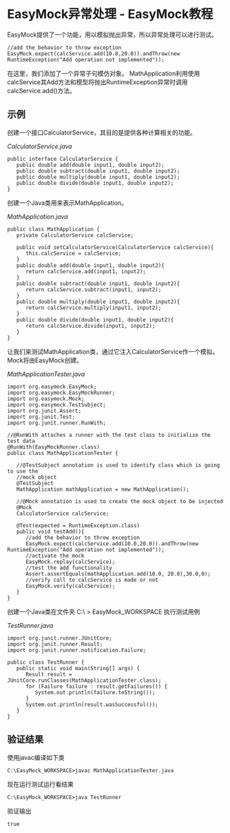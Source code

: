 # EasyMock异常处理 - EasyMock教程

EasyMock提供了一个功能，用以模拟抛出异常，所以异常处理可以进行测试。

```
//add the behavior to throw exception
EasyMock.expect(calcService.add(10.0,20.0)).andThrow(new RuntimeException("Add operation not implemented"));    
```

在这里，我们添加了一个异常子句模仿对象。 MathApplication利用使用calcService其Add方法和模型将抛出RuntimeException异常时调用calcService.add()方法。

## 示例

创建一个接口CalculatorService，其目的是提供各种计算相关的功能。

_CalculatorService.java_

```
public interface CalculatorService {
   public double add(double input1, double input2);
   public double subtract(double input1, double input2);
   public double multiply(double input1, double input2);
   public double divide(double input1, double input2);
}
```

创建一个Java类用来表示MathApplication。

_MathApplication.java_

```
public class MathApplication {
   private CalculatorService calcService;

   public void setCalculatorService(CalculatorService calcService){
      this.calcService = calcService;
   }
   public double add(double input1, double input2){
      return calcService.add(input1, input2);        
   }
   public double subtract(double input1, double input2){
      return calcService.subtract(input1, input2);
   }
   public double multiply(double input1, double input2){
      return calcService.multiply(input1, input2);
   }
   public double divide(double input1, double input2){
      return calcService.divide(input1, input2);
   }
}
```

让我们来测试MathApplication类，通过它注入CalculatorService作一个模拟。Mock将由EasyMock创建。

_MathApplicationTester.java_

```
import org.easymock.EasyMock;
import org.easymock.EasyMockRunner;
import org.easymock.Mock;
import org.easymock.TestSubject;
import org.junit.Assert;
import org.junit.Test;
import org.junit.runner.RunWith;

//@RunWith attaches a runner with the test class to initialize the test data
@RunWith(EasyMockRunner.class)
public class MathApplicationTester {

   //@TestSubject annotation is used to identify class which is going to use the
   //mock object
   @TestSubject
   MathApplication mathApplication = new MathApplication();

   //@Mock annotation is used to create the mock object to be injected
   @Mock
   CalculatorService calcService;

   @Test(expected = RuntimeException.class)
   public void testAdd(){
      //add the behavior to throw exception
      EasyMock.expect(calcService.add(10.0,20.0)).andThrow(new RuntimeException("Add operation not implemented"));         
      //activate the mock
      EasyMock.replay(calcService);            
      //test the add functionality
      Assert.assertEquals(mathApplication.add(10.0, 20.0),30.0,0);
      //verify call to calcService is made or not
      EasyMock.verify(calcService);
   }
}
```

创建一个Java类在文件夹 C:\ &gt; EasyMock_WORKSPACE 执行测试用例

_TestRunner.java_

```
import org.junit.runner.JUnitCore;
import org.junit.runner.Result;
import org.junit.runner.notification.Failure;

public class TestRunner {
   public static void main(String[] args) {
      Result result = JUnitCore.runClasses(MathApplicationTester.class);
      for (Failure failure : result.getFailures()) {
         System.out.println(failure.toString());
      }
      System.out.println(result.wasSuccessful());
   }
}      
```

## 验证结果

使用javac编译如下类

```
C:\EasyMock_WORKSPACE>javac MathApplicationTester.java

```

现在运行测试运行看结果

```
C:\EasyMock_WORKSPACE>java TestRunner

```

验证输出

```
true
```

